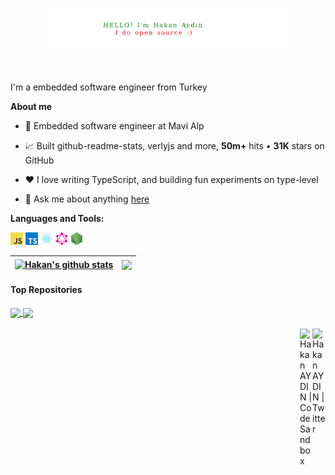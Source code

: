 <p align="center"><a href="https://hknaydin.github.io"><img width="80%" src="./assets/gh-readme-header.png" /></a></p>

<br />

I'm a embedded software engineer from Turkey

**About me**

- 💼 Embedded software engineer at Mavi Alp

- 📈 Built github-readme-stats, verlyjs and more, **50m+** hits • **31K** stars on GitHub

- ❤️ I love writing TypeScript, and building fun experiments on type-level

- 💬 Ask me about anything [here](https://github.com/hknaydin/hknaydin/issues)



**Languages and Tools:**  

<code><img height="20" src="https://raw.githubusercontent.com/github/explore/80688e429a7d4ef2fca1e82350fe8e3517d3494d/topics/javascript/javascript.png"></code>
<code><img height="20" src="https://raw.githubusercontent.com/github/explore/80688e429a7d4ef2fca1e82350fe8e3517d3494d/topics/typescript/typescript.png"></code>
<code><img height="20" src="https://raw.githubusercontent.com/github/explore/80688e429a7d4ef2fca1e82350fe8e3517d3494d/topics/react/react.png"></code>
<code><img height="20" src="https://raw.githubusercontent.com/github/explore/5c058a388828bb5fde0bcafd4bc867b5bb3f26f3/topics/graphql/graphql.png"></code>
<code><img height="20" src="https://raw.githubusercontent.com/github/explore/80688e429a7d4ef2fca1e82350fe8e3517d3494d/topics/nodejs/nodejs.png"></code>    


| <a href="https://github.com/hknaydin/github-readme-stats"><img align="center" src="https://github-readme-stats.vercel.app/api?username=hknaydin&show_icons=true&include_all_commits=true&theme=buefy&hide_border=true" alt="Hakan's github stats" /></a> | <a href="https://github.com/hknaydin/github-readme-stats"><img align="center" src="https://github-readme-stats.vercel.app/api/top-langs/?username=hknaydin&layout=compact&theme=buefy&hide_border=true" /></a> |
| ------------- | ------------- |

#### Top Repositories


<a href="https://github.com/hknaydin/github-readme-stats">
  <img align="center" src="https://github-readme-stats.vercel.app/api/pin/?username=hknaydin&repo=github-readme-stats&theme=buefy" />
</a>
<a href="https://github.com/hknaydin/hknaydin.github.io">
  <img align="center" src="https://github-readme-stats.vercel.app/api/pin/?username=hknaydin&repo=anuraghazra.github.io&theme=buefy" />
</a>

<br />
<br />

<a href="https://twitter.com/hakanyd28">
  <img align="right" alt="Hakan AYDIN | Twitter" width="21px" src="https://raw.githubusercontent.com/hknaydin/hknaydin/master/assets/twitter.svg" />
</a>
<a href="https://codesandbox.io/u/anuraghazra">
  <img align="right" alt="Hakan AYDIN | CodeSandbox" width="20px" src="https://raw.githubusercontent.com/hknaydin/hknaydin/master/assets/codesandbox.svg" />
</a>
